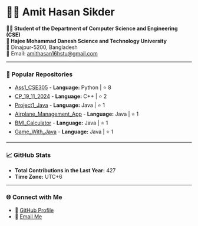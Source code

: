 # 👨‍💻 Amit Hasan Sikder

**👨‍🎓 Student of the Department of Computer Science and Engineering (CSE)**  
**🏫 Hajee Mohammad Danesh Science and Technology University**  
📍 Dinajpur-5200, Bangladesh  
📧 Email: [amithasan16hstu@gmail.com](mailto:amithasan16hstu@gmail.com)  

---

### 🌟 Popular Repositories
- [Ass1_CSE305](https://github.com/amithasan16Hstu/Ass1_CSE305) - **Language:** Python | ⭐ 8
- [CP_19_11_2024](https://github.com/amithasan16Hstu/CP_19_11_2024) - **Language:** C++ | ⭐ 2
- [Project1_Java](https://github.com/amithasan16Hstu/Project1_Java) - **Language:** Java | ⭐ 1
- [Airplane_Management_App](https://github.com/amithasan16Hstu/Airplane_Management_App) - **Language:** Java | ⭐ 1
- [BMI_Calculator](https://github.com/amithasan16Hstu/BMI_Calculator) - **Language:** Java | ⭐ 1
- [Game_With_Java](https://github.com/amithasan16Hstu/Game_With_Java) - **Language:** Java | ⭐ 1

---

### 📈 GitHub Stats

- **Total Contributions in the Last Year:** 427
- **Time Zone:** UTC+6

---

### 🌐 Connect with Me
- 🔗 [GitHub Profile](https://github.com/amithasan16Hstu)
- 📧 [Email Me](mailto:amithasan16hstu@gmail.com)
